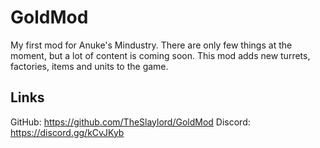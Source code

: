 # GoldMod
My first mod for Anuke's Mindustry. There are only few things at the moment, but a lot of content is coming soon.
This mod adds new turrets, factories, items and units to the game.

## Links
GitHub: https://github.com/TheSlaylord/GoldMod
Discord: https://discord.gg/kCvJKyb
